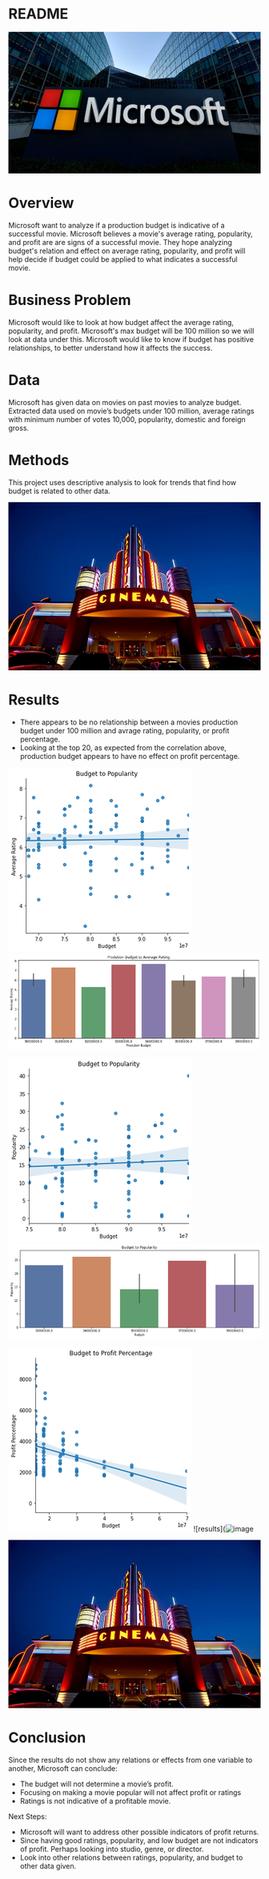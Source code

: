 # README

![cinema](https://github.com/Blue723/Microsoft_Movie_Budget/blob/master/img/microsoftimg.png?raw=true)

# Overview

Microsoft want to analyze if a production budget is indicative of a successful movie. Microsoft believes a movie's average rating, popularity, and profit are are signs of a successful movie. They hope analyzing budget's relation and effect on average rating, popularity, and profit will help decide if budget could be applied to what indicates a successful movie. 

# Business Problem

Microsoft would like to look at how budget affect the average rating, popularity, and profit. Microsoft's max budget will be 100 million so we will look at data under this. Microsoft would like to know if budget has positive relationships, to better understand how it affects the success.  

# Data

Microsoft has given data on movies on past movies to analyze budget. Extracted data used on movie’s budgets under 100 million, average ratings with minimum number of votes 10,000, popularity, domestic and foreign gross.

# Methods

This project uses descriptive analysis to look for trends that find how budget is related to other data. 

![cinema](img\cinemaimg.png)

# Results

 - There appears to be no relationship between a movies production budget under 100 million and avrage rating, popularity, or profit percentage. 
 - Looking at the top 20, as expected from the correlation above, production budget appears to have no effect on profit percentage.

![results](https://github.com/Blue723/Microsoft_Movie_Budget/blob/master/img/budg_rating_scatter.png?raw=true) ![results](https://github.com/Blue723/Microsoft_Movie_Budget/blob/master/img/budg_rating.png?raw=true) 

![results](https://github.com/Blue723/Microsoft_Movie_Budget/blob/master/img/budg_pop_scatter.png?raw=true) ![results](https://github.com/Blue723/Microsoft_Movie_Budget/blob/master/img/budg_pop.png?raw=true) 

![results](https://github.com/Blue723/Microsoft_Movie_Budget/blob/master/img/budg_profit_scatter.png?raw=true) ![results](![image](https://user-images.githubusercontent.com/76915875/126412374-0b605374-9595-483e-a088-b4893a03073c.png) 
 
 ![cinema](https://github.com/Blue723/Microsoft_Movie_Budget/blob/master/img/cinemaimg.png?raw=true)

# Conclusion

Since the results do not show any relations or effects from one variable to another, Microsoft can conclude:
 - The budget will not determine a movie’s profit.
 - Focusing on making a movie popular will not affect profit or ratings
 - Ratings is not indicative of a profitable movie. 

Next Steps: 
 - Microsoft will want to address other possible indicators of profit returns.
 - Since having good ratings, popularity, and low budget are not indicators of profit. Perhaps looking into studio, genre, or director. 
 - Look into other relations between ratings, popularity, and budget to other data given. 
